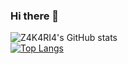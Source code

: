 ### Hi there 👋
![Z4K4RI4's GitHub stats](https://github-readme-stats.vercel.app/api?username=Z4K4RI4&show_icons=true&theme=dracula)  
[![Top Langs](https://github-readme-stats.vercel.app/api/top-langs/?username=Z4K4RI4&layout=compact&theme=dracula)](https://github.com/anuraghazra/github-readme-stats)
<!--
https://github-readme-stats.vercel.app/api/top-langs/?username=Z4K4RI4&layout=compact
**Z4K4RI4/Z4K4RI4** is a ✨ _special_ ✨ repository because its `README.md` (this file) appears on your GitHub profile.

Here are some ideas to get you started:

- 🔭 I’m currently working on ...
- 🌱 I’m currently learning ...
- 👯 I’m looking to collaborate on ...
- 🤔 I’m looking for help with ...
- 💬 Ask me about ...
- 📫 How to reach me: ...
- 😄 Pronouns: ...
- ⚡ Fun fact: ...
-->
